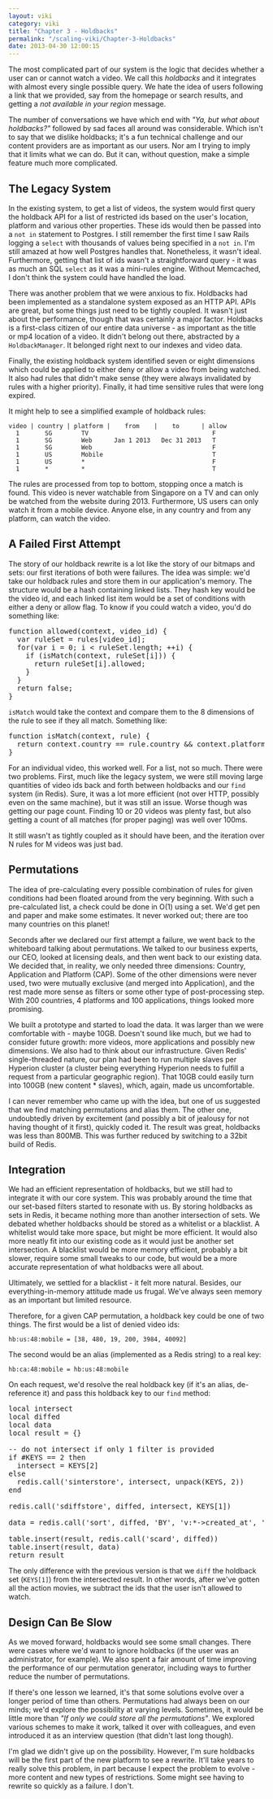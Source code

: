 ```yaml
---
layout: viki
category: viki
title: "Chapter 3 - Holdbacks"
permalink: "/scaling-viki/Chapter-3-Holdbacks"
date: 2013-04-30 12:00:15
---
```


The most complicated part of our system is the logic that decides whether a user can or cannot watch a video. We call this *holdbacks* and it integrates with almost every single possible query. We hate the idea of users following a link that we provided, say from the homepage or search results, and getting a *not available in your region* message. 

The number of conversations we have which end with *"Ya, but what about holdbacks?"* followed by sad faces all around was considerable. Which isn't to say that we dislike holdbacks; it's a fun technical challenge and our content providers are as important as our users. Nor am I trying to imply that it limits what we can do. But it can, without question, make a simple feature much more complicated.

## The Legacy System
In the existing system, to get a list of videos, the system would first query the holdback API for a list of restricted ids based on the user's location, platform and various other properties. These ids would then be passed into a `not in` statement to Postgres. I still remember the first time I saw Rails logging a `select` with thousands of values being specified in a `not in`. I'm still amazed at how well Postgres handles that. Nonetheless, it wasn't ideal. Furthermore, getting that list of ids wasn't a straightforward query - it was as much an SQL `select` as it was a mini-rules engine. Without Memcached, I don't think the system could have handled the load.

There was another problem that we were anxious to fix. Holdbacks had been implemented as a standalone system exposed as an HTTP API. APIs are great, but some things just need to be tightly coupled. It wasn't just about the performance, though that was certainly a major factor. Holdbacks is a first-class citizen of our entire data universe - as important as the title or mp4 location of a video. It didn't belong out there, abstracted by a `HoldbackManager`. It belonged right next to our indexes and video data.

Finally, the existing holdback system identified seven or eight dimensions which could be applied to either deny or allow a video from being watched. It also had rules that didn't make sense (they were always invalidated by rules with a higher priority). Finally, it had time sensitive rules that were long expired.

It might help to see a simplified example of holdback rules:

    video | country | platform |    from    |    to      | allow
      1       SG        TV                                  F
      1       SG        Web      Jan 1 2013   Dec 31 2013   T
      1       SG        Web                                 F
      1       US        Mobile                              T
      1       US        *                                   F
      1       *         *                                   T

The rules are processed from top to bottom, stopping once a match is found. This video is never watchable from Singapore on a TV and can only be watched from the website during 2013. Furthermore, US users can only watch it from a mobile device. Anyone else, in any country and from any platform, can watch the video.

## A Failed First Attempt
The story of our holdback rewrite is a lot like the story of our bitmaps and sets: our first iterations of both were failures. The idea was simple: we'd take our holdback rules and store them in our application's memory. The structure would be a hash containing linked lists. They hash key would be the video id, and each linked list item would be a set of conditions with either a deny or allow flag. To know if you could watch a video, you'd do something like:

<pre data-language="javascript">
function allowed(context, video_id) {
  var ruleSet = rules[video_id];
  for(var i = 0; i &lt; ruleSet.length; ++i) {
    if (isMatch(context, ruleSet[i])) {
      return ruleSet[i].allowed;
    }
  }
  return false;
}
</pre>

`isMatch` would take the context and compare them to the 8 dimensions of the rule to see if they all match. Something like:

<pre data-language="javascript">
function isMatch(context, rule) {
  return context.country == rule.country &amp;&amp; context.platform == rule.platform &amp;&amp; ...;
}
</pre>

For an individual video, this worked well. For a list, not so much. There were two problems. First, much like the legacy system, we were still moving large quantities of video ids back and forth between holdbacks and our `find` system (in Redis). Sure, it was a lot more efficient (not over HTTP, possibly even on the same machine), but it was still an issue. Worse though was getting our page count. Finding 10 or 20 videos was plenty fast, but also getting a count of all matches (for proper paging) was well over 100ms.

It still wasn't as tightly coupled as it should have been, and the iteration over N rules for M videos was just bad.

## Permutations
The idea of pre-calculating every possible combination of rules for given conditions had been floated around from the very beginning. With such a pre-calculated list, a check could be done in O(1) using a set. We'd get pen and paper and make some estimates. It never worked out; there are too many countries on this planet!

Seconds after we declared our first attempt a failure, we went back to the whiteboard talking about permutations. We talked to our business experts, our CEO, looked at licensing deals, and then went back to our existing data. We decided that, in reality, we only needed three dimensions: Country, Application and Platform (CAP). Some of the other dimensions were never used, two were mutually exclusive (and merged into Application), and the rest made more sense as filters or some other type of post-processing step. With 200 countries, 4 platforms and 100 applications, things looked more promising.

We built a prototype and started to load the data. It was larger than we were comfortable with - maybe 10GB. Doesn't sound like much, but we had to consider future growth: more videos, more applications and possibly new dimensions. We also had to think about our infrastructure. Given Redis' single-threaded nature, our plan had been to run multiple slaves per Hyperion cluster (a cluster being everything Hyperion needs to fulfill a request from a particular geographic region). That 10GB could easily turn into 100GB (new content * slaves), which, again, made us uncomfortable.

I can never remember who came up with the idea, but one of us suggested that we find matching permutations and alias them. The other one, undoubtedly driven by excitement (and possibly a bit of jealousy for not having thought of it first), quickly coded it. The result was great, holdbacks was less than 800MB. This was further reduced by switching to a 32bit build of Redis.

## Integration
We had an efficient representation of holdbacks, but we still had to integrate it with our core system. This was probably around the time that our set-based filters started to resonate with us. By storing holdbacks as sets in Redis, it became nothing more than another intersection of sets. We debated whether holdbacks should be stored as a whitelist or a blacklist. A whitelist would take more space, but might be more efficient. It would also more neatly fit into our existing code as it would just be another set intersection. A blacklist would be more memory efficient, probably a bit slower, require some small tweaks to our code, but would be a more accurate representation of what holdbacks were all about.

Ultimately, we settled for a blacklist - it felt more natural. Besides, our everything-in-memory attitude made us frugal. We've always seen memory as an important but limited resource. 

Therefore, for a given CAP permutation, a holdback key could be one of two things. The first would be a list of denied video ids:

    hb:us:48:mobile = [38, 480, 19, 200, 3984, 40092]

The second would be an alias (implemented as a Redis string) to a real key:

    hb:ca:48:mobile = hb:us:48:mobile

On each request, we'd resolve the real holdback key (if it's an alias, de-reference it) and pass this holdback key to our `find` method:

<pre data-language="lua">
local intersect
local diffed
local data
local result = {}

-- do not intersect if only 1 filter is provided
if #KEYS == 2 then
  intersect = KEYS[2]
else
  redis.call('sinterstore', intersect, unpack(KEYS, 2))
end

redis.call('sdiffstore', diffed, intersect, KEYS[1])

data = redis.call('sort', diffed, 'BY', 'v:*->created_at', 'desc', 'LIMIT', ARGV[1], ARGV[2], 'GET', 'v:*->details')

table.insert(result, redis.call('scard', diffed))
table.insert(result, data)
return result
</pre>

The only difference with the previous version is that we `diff` the holdback set (`KEYS[1]`) from the intersected result. In other words, after we've gotten all the action movies, we subtract the ids that the user isn't allowed to watch.

## Design Can Be Slow
As we moved forward, holdbacks would see some small changes. There were cases where we'd want to ignore holdbacks (if the user was an administrator, for example). We also spent a fair amount of time improving the performance of our permutation generator, including ways to further reduce the number of permutations.

If there's one lesson we learned, it's that some solutions evolve over a longer period of time than others. Permutations had always been on our minds; we'd explore the possibility at varying levels. Sometimes, it would be little more than *"If only we could store all the permutations"*. We explored various schemes to make it work, talked it over with colleagues, and even introduced it as an interview question (that didn't last long though).

I'm glad we didn't give up on the possibility. However, I'm sure holdbacks will be the first part of the new platform to see a rewrite. It'll take years to really solve this problem, in part because I expect the problem to evolve - more content and new types of restrictions. Some might see having to rewrite so quickly as a failure. I don't.
